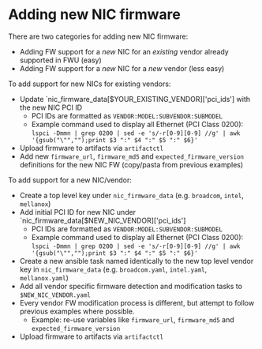 # Adding new NIC firmware
There are two categories for adding new NIC firmware:
- Adding FW support for a _new_ NIC for an _existing_ vendor already supported in FWU (easy)
- Adding FW support for a _new_ NIC for a _new_ vendor (less easy)

To add support for new NICs for existing vendors:
* Update `nic_firmware_data[$YOUR_EXISTING_VENDOR]['pci_ids'] with the new NIC PCI ID
  * PCI IDs are formatted as `VENDOR:MODEL:SUBVENDOR:SUBMODEL`
  * Example command used to display all Ethernet (PCI Class 0200): `lspci -Dmmn | grep 0200 | sed -e 's/-r[0-9][0-9] //g' | awk '{gsub("\"","");print $3 ":" $4 ":" $5 ":" $6}'`
* Upload firmware to artifacts via `artifactctl`
* Add new `firmware_url`, `firmware_md5` and `expected_firmware_version` definitions for the new NIC FW (copy/pasta from previous examples)


To add support for a new NIC/vendor:
* Create a top level key under `nic_firmware_data` (e.g. `broadcom`, `intel`, `mellanox`)
* Add initial PCI ID for new NIC under `nic_firmware_data[$NEW_NIC_VENDOR]['pci_ids']
  * PCI IDs are formatted as `VENDOR:MODEL:SUBVENDOR:SUBMODEL`
  * Example command used to display all Ethernet (PCI Class 0200): `lspci -Dmmn | grep 0200 | sed -e 's/-r[0-9][0-9] //g' | awk '{gsub("\"","");print $3 ":" $4 ":" $5 ":" $6}'`
* Create a new ansible task named identically to the new top level vendor key in `nic_firmware_data` (e.g. `broadcom.yaml`, `intel.yaml`, `mellanox.yaml`)
* Add all vendor specific firmware detection and modification tasks to `$NEW_NIC_VENDOR.yaml`
* Every vendor FW modification process is different, but attempt to follow previous examples where possible.
  * Example: re-use variables like `firmware_url`, `firmware_md5` and `expected_firmware_version`
* Upload firmware to artifacts via `artifactctl`
